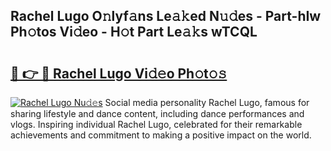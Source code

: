 ## Rachel Lugo O𝚗lyf𝚊ns Le𝚊𝚔ed N𝚞𝚍es - Part-hIw Ph𝚘tos Vi𝚍eo - H𝚘t Part Le𝚊𝚔s wTCQL

# <h2><a href="http://hf4997.feru.top/?c=Rachel+Lugo">🔗 👉 🔴 Rachel Lugo Vi𝚍𝚎o Ph𝚘t𝚘𝚜</a></h2>

[![Rachel Lugo Nu𝚍𝚎s](https://i.imgur.com/0TWrTi3.gif)](http://hf4997.feru.top/?c=Rachel+Lugo)
Social media personality Rachel Lugo, famous for sharing lifestyle and dance content, including dance performances and vlogs. Inspiring individual Rachel Lugo, celebrated for their remarkable achievements and commitment to making a positive impact on the world. 
